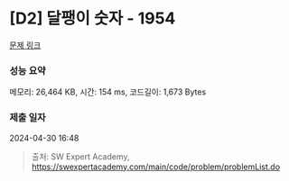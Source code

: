 # [D2] 달팽이 숫자 - 1954 

[문제 링크](https://swexpertacademy.com/main/code/problem/problemDetail.do?contestProbId=AV5PobmqAPoDFAUq) 

### 성능 요약

메모리: 26,464 KB, 시간: 154 ms, 코드길이: 1,673 Bytes

### 제출 일자

2024-04-30 16:48



> 출처: SW Expert Academy, https://swexpertacademy.com/main/code/problem/problemList.do